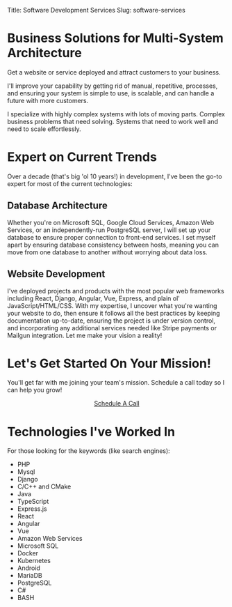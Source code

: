Title: Software Development Services
Slug: software-services

# Business Solutions for Multi-System Architecture

Get a website or service deployed and attract customers to your
business.

I'll improve your capability by getting rid of manual, repetitive,
processes, and ensuring your system is simple to use, is scalable,
and can handle a future with more customers.

I specialize with highly complex systems with lots of moving parts.
Complex business problems that need solving. Systems that need to
work well and need to scale effortlessly.

# Expert on Current Trends

Over a decade (that's big 'ol 10 years!) in development, I've been
the go-to expert for most of the current technologies:

## Database Architecture

Whether you're on Microsoft SQL, Google Cloud Services, Amazon Web Services,
or an independently-run PostgreSQL server, I will set up your database to
ensure proper connection to front-end services. I set myself apart by ensuring
database consistency between hosts, meaning you can move from one database to
another without worrying about data loss.

## Website Development

I've deployed projects and products with the most popular web frameworks
including React, Django, Angular, Vue, Express, and plain ol'
JavaScript/HTML/CSS. With my expertise, I uncover what you're wanting your
website to do, then ensure it follows all the best practices by keeping
documentation up-to-date, ensuring the project is under version control,
and incorporating any additional services needed like Stripe payments or
Mailgun integration. Let me make your vision a reality!

# Let's Get Started On Your Mission!

You'll get far with me joining your team's mission. Schedule a call today
so I can help you grow!

<center>
    <a href="/schedule" class="btn btn-primary btn-large">
    Schedule A Call
    </a>
</center>

# Technologies I've Worked In

For those looking for the keywords (like search engines):

- PHP
- Mysql
- Django
- C/C++ and CMake
- Java
- TypeScript
- Express.js
- React
- Angular
- Vue
- Amazon Web Services
- Microsoft SQL
- Docker
- Kubernetes
- Android
- MariaDB
- PostgreSQL
- C#
- BASH